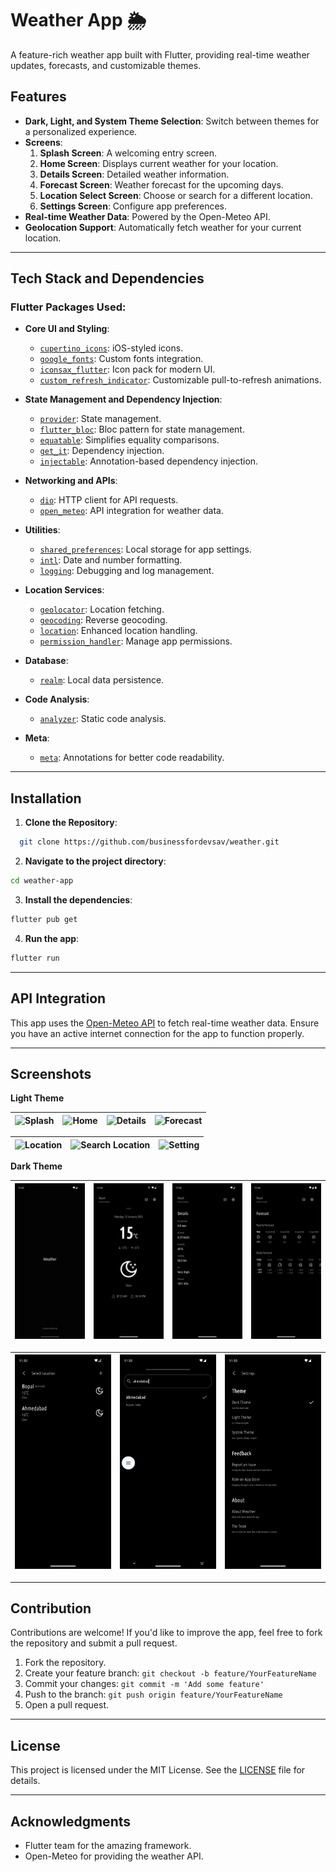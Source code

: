 # Weather App 🌦️

A feature-rich weather app built with Flutter, providing real-time weather updates, forecasts, and customizable themes.

## Features

- **Dark, Light, and System Theme Selection**: Switch between themes for a personalized experience.
- **Screens**:
  1. **Splash Screen**: A welcoming entry screen.
  2. **Home Screen**: Displays current weather for your location.
  3. **Details Screen**: Detailed weather information.
  4. **Forecast Screen**: Weather forecast for the upcoming days.
  5. **Location Select Screen**: Choose or search for a different location.
  6. **Settings Screen**: Configure app preferences.
- **Real-time Weather Data**: Powered by the Open-Meteo API.
- **Geolocation Support**: Automatically fetch weather for your current location.

---

## Tech Stack and Dependencies

### Flutter Packages Used:

- **Core UI and Styling**:

  - [`cupertino_icons`](https://pub.dev/packages/cupertino_icons): iOS-styled icons.
  - [`google_fonts`](https://pub.dev/packages/google_fonts): Custom fonts integration.
  - [`iconsax_flutter`](https://pub.dev/packages/iconsax_flutter): Icon pack for modern UI.
  - [`custom_refresh_indicator`](https://pub.dev/packages/custom_refresh_indicator): Customizable pull-to-refresh animations.

- **State Management and Dependency Injection**:

  - [`provider`](https://pub.dev/packages/provider): State management.
  - [`flutter_bloc`](https://pub.dev/packages/flutter_bloc): Bloc pattern for state management.
  - [`equatable`](https://pub.dev/packages/equatable): Simplifies equality comparisons.
  - [`get_it`](https://pub.dev/packages/get_it): Dependency injection.
  - [`injectable`](https://pub.dev/packages/injectable): Annotation-based dependency injection.

- **Networking and APIs**:

  - [`dio`](https://pub.dev/packages/dio): HTTP client for API requests.
  - [`open_meteo`](https://pub.dev/packages/open_meteo): API integration for weather data.

- **Utilities**:

  - [`shared_preferences`](https://pub.dev/packages/shared_preferences): Local storage for app settings.
  - [`intl`](https://pub.dev/packages/intl): Date and number formatting.
  - [`logging`](https://pub.dev/packages/logging): Debugging and log management.

- **Location Services**:

  - [`geolocator`](https://pub.dev/packages/geolocator): Location fetching.
  - [`geocoding`](https://pub.dev/packages/geocoding): Reverse geocoding.
  - [`location`](https://pub.dev/packages/location): Enhanced location handling.
  - [`permission_handler`](https://pub.dev/packages/permission_handler): Manage app permissions.

- **Database**:

  - [`realm`](https://pub.dev/packages/realm): Local data persistence.

- **Code Analysis**:

  - [`analyzer`](https://pub.dev/packages/analyzer): Static code analysis.

- **Meta**:
  - [`meta`](https://pub.dev/packages/meta): Annotations for better code readability.

---

## Installation

1. **Clone the Repository**:

```bash
  git clone https://github.com/businessfordevsav/weather.git
```

2. **Navigate to the project directory**:

```bash
cd weather-app
```

3. **Install the dependencies**:

```bash
flutter pub get
```

4. **Run the app**:

```bash
flutter run
```

---

## API Integration

This app uses the [Open-Meteo API](https://open-meteo.com/) to fetch real-time weather data. Ensure you have an active internet connection for the app to function properly.

---

## Screenshots

**Light Theme**

| ![Splash](screenshort/light/splash.png) | ![Home](screenshort/light/home.png) | ![Details](screenshort/light/details.png) | ![Forecast](screenshort/light/forecast.png) |
|-------------------------------------------------|-------------------------------------------------|-------------------------------------------------|-------------------------------------------------|

| ![Location](screenshort/light/location.png) | ![Search Location](screenshort/light/search_location.png) | ![Setting](screenshort/light/setting.png) | 
|-------------------------------------------------|-------------------------------------------------|-------------------------------------------------|

**Dark Theme**

| ![Splash](screenshort/dark/splash.png) | ![Home](screenshort/dark/home.png) | ![Details](screenshort/dark/details.png) | ![Forecast](screenshort/dark/forecast.png) |
|-------------------------------------------------|-------------------------------------------------|-------------------------------------------------|-------------------------------------------------|

| ![Location](screenshort/dark/location.png) | ![Search Location](screenshort/dark/search_location.png) | ![Setting](screenshort/dark/setting.png) |
|-------------------------------------------------|-------------------------------------------------|-------------------------------------------------|

---

## Contribution

Contributions are welcome! If you'd like to improve the app, feel free to fork the repository and submit a pull request.

1. Fork the repository.
2. Create your feature branch: `git checkout -b feature/YourFeatureName`
3. Commit your changes: `git commit -m 'Add some feature'`
4. Push to the branch: `git push origin feature/YourFeatureName`
5. Open a pull request.

---

## License

This project is licensed under the MIT License. See the [LICENSE](LICENSE) file for details.

---

## Acknowledgments

- Flutter team for the amazing framework.
- Open-Meteo for providing the weather API.
